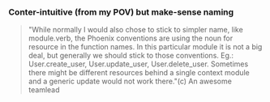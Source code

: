 ### Conter-intuitive (from my POV) but make-sense naming

> "While normally I would also chose to stick to simpler name, like module.verb, the Phoenix conventions are using the noun for resource in the function names. In this particular module it is not a big deal, but generally we should stick to those conventions. Eg.: User.create_user, User.update_user, User.delete_user. Sometimes there might be different resources behind a single context module and a generic update would not work there."(c) An awesome teamlead
